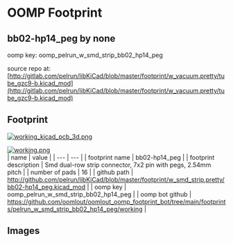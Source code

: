 # OOMP Footprint  
## bb02-hp14_peg  by none  
  
oomp key: oomp_pelrun_w_smd_strip_bb02_hp14_peg  
  
source repo at: [http://gitlab.com/pelrun/libKiCad/blob/master/footprint/w_vacuum.pretty/tube_gzc9-b.kicad_mod](http://gitlab.com/pelrun/libKiCad/blob/master/footprint/w_vacuum.pretty/tube_gzc9-b.kicad_mod)  
## Footprint  
  
[![working_kicad_pcb_3d.png](working_kicad_pcb_3d_600.png)](working_kicad_pcb_3d.png)  
  
[![working.png](working_600.png)](working.png)  
| name | value | 
| --- | --- | 
| footprint name | bb02-hp14_peg | 
| footprint description | Smd dual-row strip connector, 7x2 pin with pegs, 2.54mm pitch | 
| number of pads | 16 | 
| github path | http://github.com/pelrun/libKiCad/blob/master/footprint/w_smd_strip.pretty/bb02-hp14_peg.kicad_mod | 
| oomp key | oomp_pelrun_w_smd_strip_bb02_hp14_peg | 
| oomp bot github | https://github.com/oomlout/oomlout_oomp_footprint_bot/tree/main/footprints/pelrun_w_smd_strip_bb02_hp14_peg/working | 
## Images  

